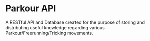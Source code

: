 # Parkour API
A RESTful API and Database created for the purpose of storing and distributing useful knowledge regarding various Parkour/Freerunning/Tricking movements.
